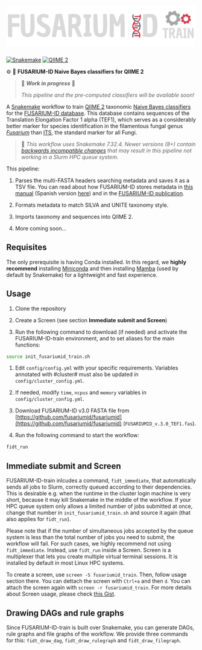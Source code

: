 # <img src="./.img/fidt_negative.png" width="500">

[![Snakemake](https://img.shields.io/badge/Snakemake-7.32.4-ffffff.svg)](https://snakemake.github.io)
[![QIIME 2](https://img.shields.io/badge/QIIME2-2024.10-d54050.svg)](https://qiime2.org/)

⚙️ 🍄 **FUSARIUM-ID Naive Bayes classifiers for QIIME 2**

> 🚧 ***Work in progress*** 🚧
> 
> *This pipeline and the pre-computed classifiers will be available soon!*

A [Snakemake](https://snakemake.readthedocs.io/en/v7.32.2/) workflow to train [QIIME 2](https://qiime2.org/) taxonomic [Naive Bayes classifiers](https://resources.qiime2.org/#qiime-2-2024-5-present) for the [FUSARIUM-ID database](https://github.com/fusariumid/fusariumid). This database contains sequences of the Translation Elongation Factor 1 alpha (TEF1), which serves as a considerably better marker for species identification in the filamentous fungal genus [*Fusarium*](https://en.wikipedia.org/wiki/Fusarium) than [ITS](https://en.wikipedia.org/wiki/Internal_transcribed_spacer), the standard marker for all Fungi.

>🐍 *This workflow uses Snakemake 7.32.4. Newer versions (8+) contain [backwards incompatible changes](https://snakemake.readthedocs.io/en/stable/getting_started/migration.html) that may result in this pipeline not working in a Slurm HPC queue system.*

This pipeline:

1. Parses the multi-FASTA headers searching metadata and saves it as a TSV file. You can read about how FUSARIUM-ID stores metadata in [this manual](https://github.com/fusariumid/fusariumid/blob/main/FUSARIUMID_BLAST_Tutorials.pdf) (Spanish version [here](https://github.com/fusariumid/fusariumid/blob/main/FUSARIUMID_BLAST_Tutoriales_Espan%CC%83ol.pdf)) and in the [FUSARIUM-ID publication](https://apsjournals.apsnet.org/doi/10.1094/PDIS-09-21-2105-SR).

2. Formats metadata to match SILVA and UNITE taxonomy style.

3. Imports taxonomy and sequences into QIIME 2.

4. More coming soon...

## Requisites

The only prerequisite is having Conda installed. In this regard, we **highly recommend** installing [Miniconda](https://docs.anaconda.com/free/miniconda/index.html) and then installing [Mamba](https://anaconda.org/conda-forge/mamba) (used by default by Snakemake) for a lightweight and fast experience.

## Usage

1. Clone the repository

2. Create a Screen (see section **Immediate submit and Screen**)

3. Run the following command to download (if needed) and activate the FUSARIUM-ID-train environment, and to set aliases for the main functions:
```bash
source init_fusariumid_train.sh
```

1. Edit `config/config.yml` with your specific requirements. Variables annotated with #cluster# must also be updated in `config/cluster_config.yml`.

2. If needed, modify `time`, `ncpus` and `memory` variables in `config/cluster_config.yml`.

3. Download FUSARIUM-ID v3.0 FASTA file from [https://github.com/fusariumid/fusariumid](https://github.com/fusariumid/fusariumid) (`FUSARIUMID_v.3.0_TEF1.fas`).

4. Run the following command to start the workflow:
```bash
fidt_run
```

## Immediate submit and Screen

FUSARIUM-ID-train inlcudes a command, `fidt_immediate`, that automatically sends all jobs to Slurm, correctly queued according to their dependencies. This is desirable e.g. when the runtime in the cluster login machine is very short, because it may kill Snakemake in the middle of the workflow. If your HPC queue system only allows a limited number of jobs submitted at once, change that number in `init_fusariumid_train.sh` and source it again (that also applies for `fidt_run`).

Please note that if the number of simultaneous jobs accepted by the queue system is less than the total number of jobs you need to submit, the workflow will fail. For such cases, we highly recommend not using `fidt_immediate`. Instead, use `fidt_run` inside a Screen. Screen is a multiplexer that lets you create multiple virtual terminal sessions. It is installed by default in most Linux HPC systems.

To create a screen, use `screen -S fusariumid_train`. Then, follow usage section there. You can dettach the screen with `Ctrl+a` and then `d`. You can attach the screen again with `screen -r fusariumid_train`. For more details about Screen usage, please check [this Gist](https://gist.github.com/jctosta/af918e1618682638aa82).

## Drawing DAGs and rule graphs

Since FUSARIUM-ID-train is built over Snakemake, you can generate DAGs, rule graphs and file graphs of the workflow. We provide three commands for this: `fidt_draw_dag`, `fidt_draw_rulegraph` and `fidt_draw_filegraph`.